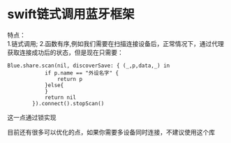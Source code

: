 # swift链式调用蓝牙框架  
特点：  
1.链式调用;
2.函数有序,例如我们需要在扫描连接设备后，正常情况下，通过代理获取连接成功后的状态，但是现在只需要： 
```
Blue.share.scan(nil, discoverSave: { (_,p,data,_) in
            if p.name == "外设名字" {
                return p
            }else{
            }
            return nil
        }).connect().stopScan()
```
这一点通过锁实现  

目前还有很多可以优化的点，如果你需要多设备同时连接，不建议使用这个库  

